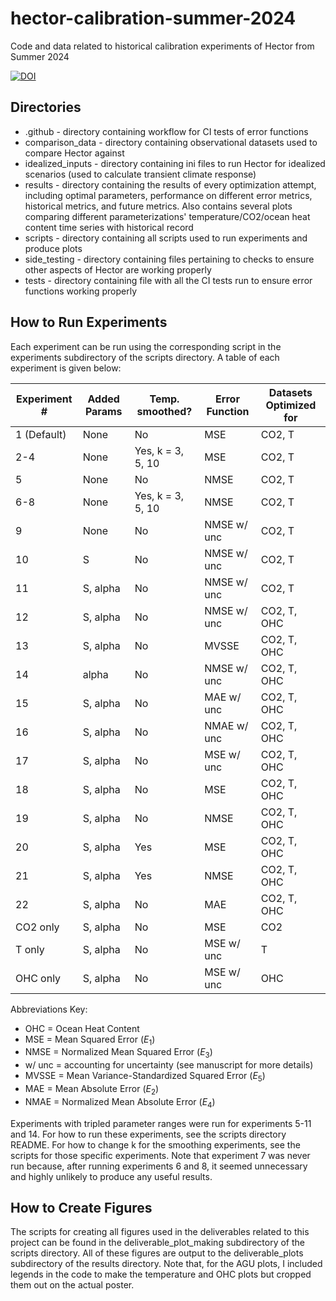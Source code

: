 # hector-calibration-summer-2024

Code and data related to historical calibration experiments of Hector from Summer 2024

[![DOI](https://zenodo.org/badge/DOI/10.5281/zenodo.12775301.svg)](https://doi.org/10.5281/zenodo.12775301)

## Directories

-   .github - directory containing workflow for CI tests of error functions
-   comparison_data - directory containing observational datasets used to compare Hector against
-   idealized_inputs - directory containing ini files to run Hector for idealized scenarios (used to calculate transient climate response)
-   results - directory containing the results of every optimization attempt, including optimal parameters, performance on different error metrics, historical metrics, and future metrics. Also contains several plots comparing different parameterizations' temperature/CO2/ocean heat content time series with historical record
-   scripts - directory containing all scripts used to run experiments and produce plots
-   side_testing - directory containing files pertaining to checks to ensure other aspects of Hector are working properly
-   tests - directory containing file with all the CI tests run to ensure error functions working properly

## How to Run Experiments

Each experiment can be run using the corresponding script in the experiments subdirectory of the scripts directory. A table of each experiment is given below:

| Experiment \#  | Added Params | Temp. smoothed?   | Error Function | Datasets Optimized for |
|---------------|---------------|---------------|---------------|---------------|
| 1 (Default)    | None         | No                | MSE            | CO2, T                 |
| 2-4            | None         | Yes, k = 3, 5, 10 | MSE            | CO2, T                 |
| 5              | None         | No                | NMSE           | CO2, T                 |
| 6-8            | None         | Yes, k = 3, 5, 10 | NMSE           | CO2, T                 |
| 9              | None         | No                | NMSE w/ unc    | CO2, T                 |
| 10             | S            | No                | NMSE w/ unc    | CO2, T                 |
| 11             | S, alpha     | No                | NMSE w/ unc    | CO2, T                 |
| 12             | S, alpha     | No                | NMSE w/ unc    | CO2, T, OHC            |
| 13             | S, alpha     | No                | MVSSE          | CO2, T, OHC            |
| 14             | alpha        | No                | NMSE w/ unc    | CO2, T, OHC            |
| 15             | S, alpha     | No                | MAE w/ unc     | CO2, T, OHC            |
| 16             | S, alpha     | No                | NMAE w/ unc    | CO2, T, OHC            |
| 17             | S, alpha     | No                | MSE w/ unc     | CO2, T, OHC            |
| 18             | S, alpha     | No                | MSE            | CO2, T, OHC            |
| 19             | S, alpha     | No                | NMSE           | CO2, T, OHC            |
| 20             | S, alpha     | Yes               | MSE            | CO2, T, OHC            |
| 21             | S, alpha     | Yes               | NMSE           | CO2, T, OHC            |
| 22             | S, alpha     | No                | MAE            | CO2, T, OHC            |
| CO2 only       | S, alpha     | No                | MSE            | CO2                    |
| T only         | S, alpha     | No                | MSE w/ unc     | T                      |
| OHC only       | S, alpha     | No                | MSE w/ unc     | OHC                    |

Abbreviations Key:

-   OHC = Ocean Heat Content
-   MSE = Mean Squared Error ($E_1$)
-   NMSE = Normalized Mean Squared Error ($E_3$)
-   w/ unc = accounting for uncertainty (see manuscript for more details)
-   MVSSE = Mean Variance-Standardized Squared Error ($E_5$)
-   MAE = Mean Absolute Error ($E_2$)
-   NMAE = Normalized Mean Absolute Error ($E_4$)

Experiments with tripled parameter ranges were run for experiments 5-11 and 14. For how to run these experiments, see the scripts directory README. For how to change k for the smoothing experiments, see the scripts for those specific experiments. Note that experiment 7 was never run because, after running experiments 6 and 8, it seemed unnecessary and highly unlikely to produce any useful results.

## How to Create Figures

The scripts for creating all figures used in the deliverables related to this project can be found in the deliverable_plot_making subdirectory of the scripts directory. All of these figures are output to the deliverable_plots subdirectory of the results directory. Note that, for the AGU plots, I included legends in the code to make the temperature and OHC plots but cropped them out on the actual poster.
